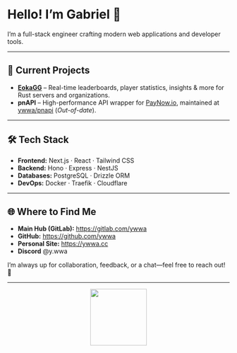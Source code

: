 # Hello! I’m Gabriel 👋

I’m a full-stack engineer crafting modern web applications and developer tools.

---

## 🔭 Current Projects

- **[EokaGG](https://eoka.gg)** – Real-time leaderboards, player statistics, insights & more for Rust servers and organizations.
- **pnAPI** – High-performance API wrapper for [PayNow.io](https://paynow.io), maintained at [ywwa/pnapi](https://github.com/ywwa/pnapi) (_Out-of-date_).

---

## 🛠️ Tech Stack

- **Frontend:** Next.js · React · Tailwind CSS
- **Backend:** Hono · Express · NestJS
- **Databases:** PostgreSQL · Drizzle ORM
- **DevOps:** Docker · Traefik · Cloudflare

---

## 🌐 Where to Find Me

- **Main Hub (GitLab):** https://gitlab.com/ywwa
- **GitHub:** https://github.com/ywwa
- **Personal Site:** https://ywwa.cc
- **Discord** @y.wwa
 
I’m always up for collaboration, feedback, or a chat—feel free to reach out! 🚀

---

<div align="center">
<img height="128" src="https://cdn3.emoji.gg/emojis/3971-pepejuicespin.gif"  />
</div>
